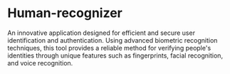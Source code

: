 # Human-recognizer
An innovative application designed for efficient and secure user identification and authentication. Using advanced biometric recognition techniques, this tool provides a reliable method for verifying people's identities through unique features such as fingerprints, facial recognition, and voice recognition. 